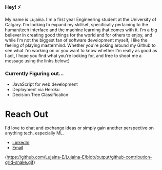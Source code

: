 ### Hey! ⚡

My name is Lujaina. I'm a first year Engineering student at the University of Calgary. I'm looking to expand my skillset, specifically pertaining to the human/tech interface and the machine learning that comes with it. I'm a big believer in creating good things for the world and for others to enjoy, and while I'm not the biggest fan of software development myself, I like the feeling of playing mastermind. Whether you're poking around my Github to see what I'm working on or you want to know whether I'm really as good as I act, I hope you find what you're looking for, and free to shoot me a message using the links below:)

### Currently Figuring out...

- JavaScript for web development
- Deployment via Heroku
- Decision Tree Classification

#  Reach Out
I'd love to chat and exchange ideas or simply gain another perspective on anything tech, especially ML. 
- <a href="https://www.linkedin.com/in/lujaina-eldelebshany-0029bb1b3/">LinkedIn</a>
- <a  href="mailto:lujaina.eldelebshany@gmail.com subject = Github Reachout">Email </a>
          


(https://github.com/Lujaina-E/Lujaina-E/blob/output/github-contribution-grid-snake.gif)

